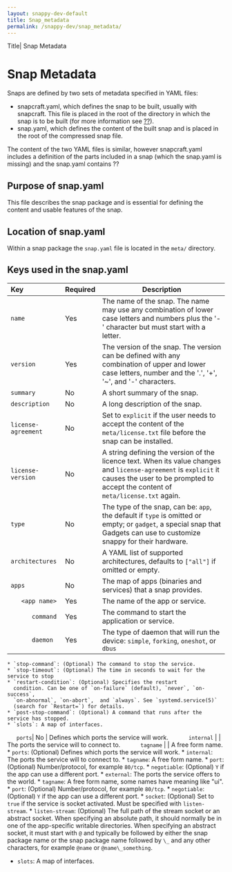 ```yaml
---
layout: snappy-dev-default
title: Snap_metadata
permalink: /snappy-dev/snap_metadata/
---
```

Title| Snap Metadata
# Snap Metadata
Snaps are defined by two sets of metadata specified in YAML files:

- snapcraft.yaml, which defines the snap to be built, usually with snapcraft. This file is placed in the root of the directory in which the snap is to be built (for more information see [??](../placeholder)).
- snap.yaml, which defines the content of the built snap and is placed in the root of the compressed snap file.

The content of the two YAML files is similar, however snapcraft.yaml includes a definition of the parts included in a snap (which the snap.yaml is missing) and the snap.yaml contains ??

## Purpose of snap.yaml

This file describes the snap package and is essential for defining the content and usable features of the snap. 

## Location of snap.yaml
Within a snap package the `snap.yaml` file is located in the `meta/` directory.

## Keys used in the snap.yaml 

Key | Required | Description 
:---- | ---- | ---- 
<code>name</code> | Yes | The name of the snap. The name may use any combination of lower case letters and numbers plus the '-' character but must start with a letter.
<code>version</code> | Yes | The version of the snap. The version can be defined with any combination of upper and lower case letters, number and the '.', '+', '~', and '-' characters.
<code>summary</code> | No | A short summary of the snap.
<code>description</code> | No | A long description of the snap.
<code>license-agreement</code> | No | Set to `explicit` if the user needs to accept the content of the `meta/license.txt` file before the snap can be installed.
<code>license-version</code> | No | A string defining the version of the licence text. When its value changes and `license-agreement` is `explicit` it causes the user to be prompted to accept the content of `meta/license.txt` again.
<code>type</code> | No |  The type of the snap, can be:  `app`, the default if `type` is omitted or empty; or `gadget`, a special snap that Gadgets can use to customize snappy for their hardware.
<code>architectures</code> | No | A YAML list of supported architectures,  defaults to  `["all"]` if omitted or empty.
<code>apps</code> | No | The map of apps (binaries and services) that a snap provides.
<code>&nbsp;&nbsp;&nbsp;&lt;app name></code> | Yes | The name of the app or service.
<code>&nbsp;&nbsp;&nbsp;&nbsp;&nbsp;&nbsp;command</code> | Yes |The command to start the application or service.
<code>&nbsp;&nbsp;&nbsp;&nbsp;&nbsp;&nbsp;daemon</code>| Yes | The type of daemon that will run the device: `simple`, `forking`, `oneshot`, or `dbus`
    * `stop-command`: (Optional) The command to stop the service.
    * `stop-timeout`: (Optional) The time in seconds to wait for the service to stop
    * `restart-condition`: (Optional) Specifies the restart
      condition. Can be one of `on-failure` (default), `never`, `on-success`,
      `on-abnormal`, `on-abort`,  and `always`. See `systemd.service(5)`
      (search for `Restart=`) for details.
    * `post-stop-command`: (Optional) A command that runs after the service has stopped.
    * `slots`: A map of interfaces.
<code>&nbsp;&nbsp;&nbsp;ports</code>| No | Defines which ports the service will work.
<code>&nbsp;&nbsp;&nbsp;&nbsp;&nbsp;&nbsp;internal</code> | | The ports the service will to connect to.
<code>&nbsp;&nbsp;&nbsp;&nbsp;&nbsp;&nbsp;tagname</code> | | A free form name.
    * `ports`: (Optional) Defines which ports the service will work.
        * `internal`: The ports the service will to connect to.
            * `tagname`: A free form name.
                * `port`: (Optional) Number/protocol, for example `80/tcp`.
                * `negotiable`: (Optional) `Y` if the app can use a different port.
        * `external`: The ports the service offers to the world.
            * `tagname`: A free form name, some names have meaning like "ui".
                * `port`: (Optional) Number/protocol, for example `80/tcp`.
                * `negotiable`: (Optional) `Y` if the app can use a different port.
    * `socket`: (Optional) Set to `true` if the service is socket activated. Must be specified with `listen-stream`.
    * `listen-stream`: (Optional) The full path of the stream socket or an
                abstract socket. When specifying an absolute path, it should
                normally be in one of the app-specific writable directories.
                When specifying an abstract socket, it must start with `@` and
                typically be followed by either the snap package name or the
                snap package name followed by `\_` and any other characters, for example  `@name` or `@name\_something`.
* `slots`: A map of interfaces.